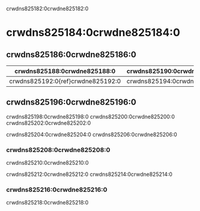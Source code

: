 crwdns825182:0crwdne825182:0
# crwdns825184:0crwdne825184:0

## crwdns825186:0crwdne825186:0

| crwdns825188:0crwdne825188:0      | crwdns825190:0crwdne825190:0 |
| --------------------------------- | ---------------------------- |
| crwdns825192:0{ref}crwdne825192:0 | crwdns825194:0crwdne825194:0 |

## crwdns825196:0crwdne825196:0
crwdns825198:0crwdne825198:0 crwdns825200:0crwdne825200:0 crwdns825202:0crwdne825202:0

crwdns825204:0crwdne825204:0 crwdns825206:0crwdne825206:0

### crwdns825208:0crwdne825208:0

crwdns825210:0crwdne825210:0

crwdns825212:0crwdne825212:0 crwdns825214:0crwdne825214:0

### crwdns825216:0crwdne825216:0

crwdns825218:0crwdne825218:0
